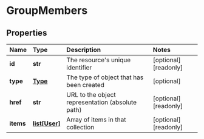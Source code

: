 # GroupMembers

## Properties

| Name | Type | Description | Notes |
| :--- | :--- | :--- | :--- |
| **id** | **str** | The resource's unique identifier | \[optional\] \[readonly\] |
| **type** | [**Type**](type.md) | The type of object that has been created | \[optional\] |
| **href** | **str** | URL to the object representation \(absolute path\) | \[optional\] \[readonly\] |
| **items** | [**list\[User\]**](user.md) | Array of items in that collection | \[optional\] \[readonly\] |

